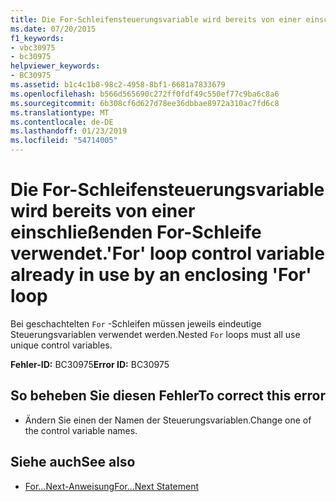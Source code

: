 ```yaml
---
title: Die For-Schleifensteuerungsvariable wird bereits von einer einschließenden For-Schleife verwendet.
ms.date: 07/20/2015
f1_keywords:
- vbc30975
- bc30975
helpviewer_keywords:
- BC30975
ms.assetid: b1c4c1b8-98c2-4958-8bf1-6681a7833679
ms.openlocfilehash: b566d565690c272ff0fdf49c550ef77c9ba6c8a6
ms.sourcegitcommit: 6b308cf6d627d78ee36dbbae8972a310ac7fd6c8
ms.translationtype: MT
ms.contentlocale: de-DE
ms.lasthandoff: 01/23/2019
ms.locfileid: "54714005"
---
```

# <a name="for-loop-control-variable-already-in-use-by-an-enclosing-for-loop"></a><span data-ttu-id="25874-102">Die For-Schleifensteuerungsvariable wird bereits von einer einschließenden For-Schleife verwendet.</span><span class="sxs-lookup"><span data-stu-id="25874-102">'For' loop control variable already in use by an enclosing 'For' loop</span></span>
<span data-ttu-id="25874-103">Bei geschachtelten `For` -Schleifen müssen jeweils eindeutige Steuerungsvariablen verwendet werden.</span><span class="sxs-lookup"><span data-stu-id="25874-103">Nested `For` loops must all use unique control variables.</span></span>  
  
 <span data-ttu-id="25874-104">**Fehler-ID:** BC30975</span><span class="sxs-lookup"><span data-stu-id="25874-104">**Error ID:** BC30975</span></span>  
  
## <a name="to-correct-this-error"></a><span data-ttu-id="25874-105">So beheben Sie diesen Fehler</span><span class="sxs-lookup"><span data-stu-id="25874-105">To correct this error</span></span>  
  
-   <span data-ttu-id="25874-106">Ändern Sie einen der Namen der Steuerungsvariablen.</span><span class="sxs-lookup"><span data-stu-id="25874-106">Change one of the control variable names.</span></span>  
  
## <a name="see-also"></a><span data-ttu-id="25874-107">Siehe auch</span><span class="sxs-lookup"><span data-stu-id="25874-107">See also</span></span>
- [<span data-ttu-id="25874-108">For...Next-Anweisung</span><span class="sxs-lookup"><span data-stu-id="25874-108">For...Next Statement</span></span>](../../visual-basic/language-reference/statements/for-next-statement.md)

